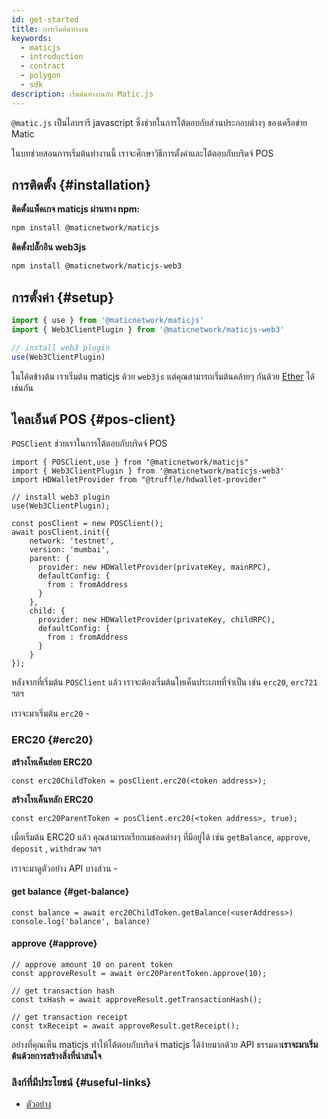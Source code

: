 ```yaml
---
id: get-started
title: การเริ่มต้นทำงาน
keywords:
  - maticjs
  - introduction
  - contract
  - polygon
  - sdk
description: เริ่มต้นทำงานกับ Matic.js
---
```


`@matic.js` เป็นไลบรารี javascript ซึ่งช่วยในการโต้ตอบกับส่วนประกอบต่างๆ ของเครือข่าย Matic

ในบทช่วยสอนการเริ่มต้นทำงานนี้ เราจะศึกษาวิธีการตั้งค่าและโต้ตอบกับบริดจ์ POS

## การติดตั้ง {#installation}

**ติดตั้งแพ็คเกจ maticjs ผ่านทาง npm:**

```bash
npm install @maticnetwork/maticjs
```

**ติดตั้งปลั๊กอิน web3js**

```bash
npm install @maticnetwork/maticjs-web3
```

## การตั้งค่า {#setup}

```javascript
import { use } from '@maticnetwork/maticjs'
import { Web3ClientPlugin } from '@maticnetwork/maticjs-web3'

// install web3 plugin
use(Web3ClientPlugin)
```

ในโค้ดข้างต้น เราเริ่มต้น maticjs ด้วย `web3js` แต่คุณสามารถเริ่มต้นคล้ายๆ กันด้วย  [Ether](/docs/develop/ethereum-polygon/matic-js/setup/ethers) ได้เช่นกัน

## ไคลเอ็นต์ POS {#pos-client}

`POSClient` ช่วยเราในการโต้ตอบกับบริดจ์ POS

```
import { POSClient,use } from "@maticnetwork/maticjs"
import { Web3ClientPlugin } from '@maticnetwork/maticjs-web3'
import HDWalletProvider from "@truffle/hdwallet-provider"

// install web3 plugin
use(Web3ClientPlugin);

const posClient = new POSClient();
await posClient.init({
    network: 'testnet',
    version: 'mumbai',
    parent: {
      provider: new HDWalletProvider(privateKey, mainRPC),
      defaultConfig: {
        from : fromAddress
      }
    },
    child: {
      provider: new HDWalletProvider(privateKey, childRPC),
      defaultConfig: {
        from : fromAddress
      }
    }
});

```

หลังจากที่เริ่มต้น `POSClient` แล้ว เราจะต้องเริ่มต้นโทเค็นประเภทที่จำเป็น เช่น `erc20`, `erc721` ฯลฯ

เราจะมาเริ่มต้น `erc20` -

### ERC20 {#erc20}

**สร้างโทเค็นย่อย ERC20**

```
const erc20ChildToken = posClient.erc20(<token address>);
```

**สร้างโทเค็นหลัก ERC20**

```
const erc20ParentToken = posClient.erc20(<token address>, true);

```

เมื่อเริ่มต้น ERC20 แล้ว คุณสามารถเรียกเมธอดต่างๆ ที่มีอยู่ได้ เช่น `getBalance`, `approve`, `deposit` , `withdraw` ฯลฯ

เราจะมาดูตัวอย่าง API บางส่วน -

#### get balance {#get-balance}

```
const balance = await erc20ChildToken.getBalance(<userAddress>)
console.log('balance', balance)
```

#### approve {#approve}

```
// approve amount 10 on parent token
const approveResult = await erc20ParentToken.approve(10);

// get transaction hash
const txHash = await approveResult.getTransactionHash();

// get transaction receipt
const txReceipt = await approveResult.getReceipt();
```


อย่างที่คุณเห็น maticjs ทำให้โต้ตอบกับบริดจ์ maticjs ได้ง่ายมากด้วย API ธรรมดา**เราจะมาเริ่มต้นด้วยการสร้างสิ่งที่น่าสนใจ**

### ลิงก์ที่มีประโยชน์ {#useful-links}

- [ตัวอย่าง](https://github.com/maticnetwork/matic.js/tree/master/examples)
